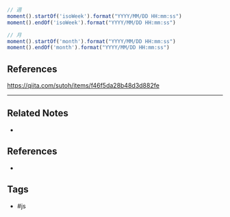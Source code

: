 
```js
// 週
moment().startOf('isoWeek').format("YYYY/MM/DD HH:mm:ss")
moment().endOf('isoWeek').format("YYYY/MM/DD HH:mm:ss")

// 月
moment().startOf('month').format("YYYY/MM/DD HH:mm:ss")
moment().endOf('month').format("YYYY/MM/DD HH:mm:ss")
```

## References
https://qiita.com/sutoh/items/f46f5da28b48d3d882fe

---
## Related Notes
- 

## References
- 

## Tags
- #js 